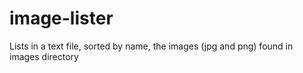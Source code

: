 # image-lister

Lists in a text file, sorted by name, the images (jpg and png) found in images directory 
